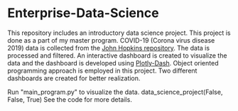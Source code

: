 # Enterprise-Data-Science
This repository includes an introductory data science project. This project is done as a part of my master program.
COVID-19 (Corona virus disease 2019) data is collected from the [John Hopkins repository](https://github.com/CSSEGISandData/COVID-19).
The data is processed and filtered. An interactive dashboard is created to visualize the data and 
the dashboard is developed using [Plotly-Dash](https://plotly.com/). 
Object oriented programming approach is employed in this project. 
Two different dashboards are created for better realization.

Run "main_program.py" to visualize the data.
data_science_project(False, False, True)
See the code for more details.
